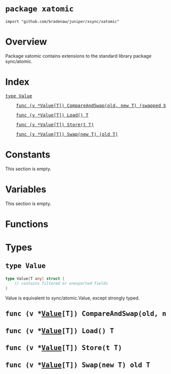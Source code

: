 # `package xatomic`

```
import "github.com/bradenaw/juniper/xsync/xatomic"
```

# Overview

Package xatomic contains extensions to the standard library package sync/atomic.


# Index

<pre><a href="#Value">type Value</a></pre>
<pre>    <a href="#CompareAndSwap">func (v *Value[T]) CompareAndSwap(old, new T) (swapped bool)</a></pre>
<pre>    <a href="#Load">func (v *Value[T]) Load() T</a></pre>
<pre>    <a href="#Store">func (v *Value[T]) Store(t T)</a></pre>
<pre>    <a href="#Swap">func (v *Value[T]) Swap(new T) (old T)</a></pre>

# Constants

This section is empty.

# Variables

This section is empty.

# Functions

# Types

## <a id="Value"></a><pre>type Value</pre>
```go
type Value[T any] struct {
	// contains filtered or unexported fields
}
```

Value is equivalent to sync/atomic.Value, except strongly typed.


<h2><a id="CompareAndSwap"></a><pre>func (v *<a href="#Value">Value</a>[T]) CompareAndSwap(old, new T) swapped bool</pre></h2>



<h2><a id="Load"></a><pre>func (v *<a href="#Value">Value</a>[T]) Load() T</pre></h2>



<h2><a id="Store"></a><pre>func (v *<a href="#Value">Value</a>[T]) Store(t T)</pre></h2>



<h2><a id="Swap"></a><pre>func (v *<a href="#Value">Value</a>[T]) Swap(new T) old T</pre></h2>



